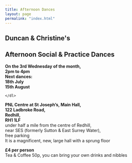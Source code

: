 ```yaml
---
title: Afternoon Dances
layout: page
permalink: "index.html"
---
```


<article class="grid_12 center-text">
<h2>Duncan & Christine's</h2>
<h2>Afternoon Social & Practice Dances</h2>
</article>

<article class="grid_6 center-text padded-bottom">
  <dl>
    <dl>
      <dt><strong>On the 3rd Wednesday of the month,</strong></dt>
    <dt><strong>2pm to 4pm</strong></dt>   
<dt><strong>Next dances:</strong></dt>
<dt><strong>18th July</strong></dt>
<dt><strong>15th August</strong></dt>

    </dl>
  </dl>
</article>


<article class="grid_6 center-text padded-bottom">
  <dl>
    <dt><strong>PNL Centre at St Joseph’s,  Main Hall,</strong></dt>
<dt><strong>122 Ladbroke Road,</strong></dt>
<dt><strong>Redhill,</strong></dt>
<dt><strong>RH1 1LF</strong></dt>
<dt>under half a mile from the centre of Redhill,</dt>
<dt>near SES (formerly Sutton & East Surrey Water),</dt>
<dt>free parking</dt>
<dt>It is a magnificent, new, large hall with a sprung floor</dt>
  </dl>
</article>

<article class="grid_12 center-text padded-bottom">
<dl>
<dt><strong>£4 per person</strong></dt>
 <dt>Tea & Coffee 50p, you can bring your own drinks and nibbles</dt>
</dl>

</article>
